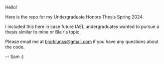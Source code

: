 Hello!

Here is the repo for my Undergraduate Honors Thesis Spring 2024.

I included this here in case future IAEL undergraduates wanted to pursue a thesis similar to mine or Blair's topic.

Please email me at bjorklunss@gmail.com if you have any questions about the code.

-- Sam :)
